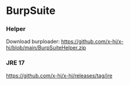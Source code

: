 # BurpSuite

### Helper
Download burploader: https://github.com/x-hi/x-hi/blob/main/BurpSuiteHelper.zip

### JRE 17
https://github.com/x-hi/x-hi/releases/tag/jre
